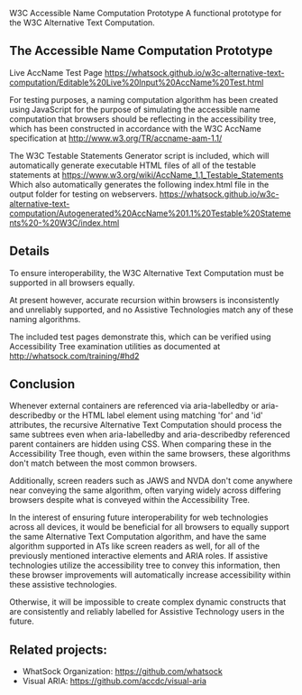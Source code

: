 W3C Accessible Name Computation Prototype
A functional prototype for the W3C Alternative Text Computation.

The Accessible Name Computation Prototype
-----

Live AccName Test Page
https://whatsock.github.io/w3c-alternative-text-computation/Editable%20Live%20Input%20AccName%20Test.html

For testing purposes, a naming computation algorithm has been created using JavaScript for the purpose of simulating the accessible name computation that browsers should be reflecting in the accessibility tree, which has been constructed in accordance with the W3C AccName specification at
http://www.w3.org/TR/accname-aam-1.1/

The W3C Testable Statements Generator script is included, which will automatically generate executable HTML files of all of the testable statements at
https://www.w3.org/wiki/AccName_1.1_Testable_Statements
Which also automatically generates the following index.html file in the output folder for testing on webservers.
https://whatsock.github.io/w3c-alternative-text-computation/Autogenerated%20AccName%201.1%20Testable%20Statements%20-%20W3C/index.html

Details
-----

To ensure interoperability, the W3C Alternative Text Computation must be supported in all browsers equally.

At present however, accurate recursion within browsers is inconsistently and unreliably supported, and no Assistive Technologies match any of these naming algorithms.

The included test pages demonstrate this, which can be verified using Accessibility Tree examination utilities as documented at
http://whatsock.com/training/#hd2

Conclusion
-----

Whenever external containers are referenced via aria-labelledby or aria-describedby or the HTML label element using matching 'for' and 'id' attributes, the recursive Alternative Text Computation should process the same subtrees even when aria-labelledby and aria-describedby referenced parent containers are hidden using CSS. When comparing these in the Accessibility Tree though, even within the same browsers, these algorithms don't match between the most common browsers.

Additionally, screen readers such as JAWS and NVDA don't come anywhere near conveying the same algorithm, often varying widely across differing browsers despite what is conveyed within the Accessibility Tree.

In the interest of ensuring future interoperability for web technologies across all devices, it would be beneficial for all browsers to equally support the same Alternative Text Computation algorithm, and have the same algorithm supported in ATs like screen readers as well, for all of the previously mentioned interactive elements and ARIA roles. If assistive technologies utilize the accessibility tree to convey this information, then these browser improvements will automatically increase accessibility within these assistive technologies.

Otherwise, it will be impossible to create complex dynamic constructs that are consistently and reliably labelled for Assistive Technology users in the future.

Related projects:
-----

* WhatSock Organization: https://github.com/whatsock
* Visual ARIA: https://github.com/accdc/visual-aria
